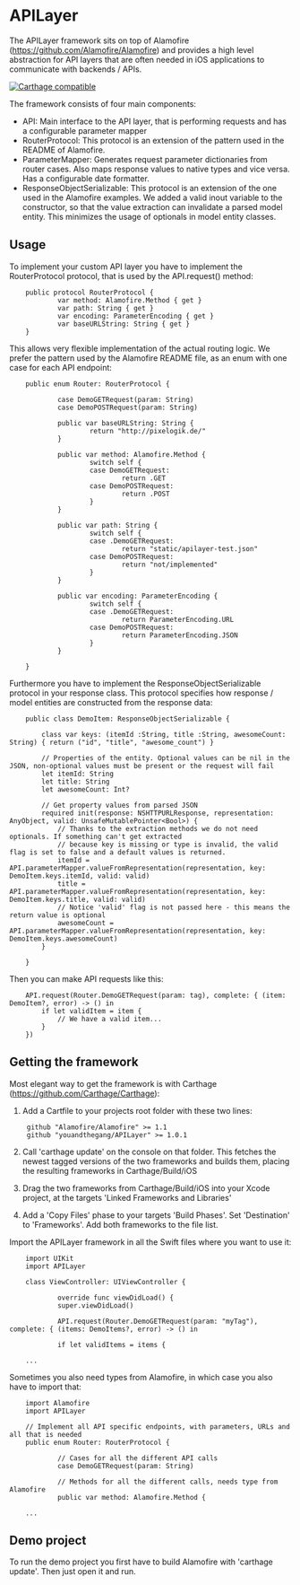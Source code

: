 # APILayer

The APILayer framework sits on top of Alamofire (https://github.com/Alamofire/Alamofire) and provides a high level abstraction for API layers that are often needed in iOS applications to communicate with backends / APIs. 

[![Carthage compatible](https://img.shields.io/badge/Carthage-compatible-4BC51D.svg?style=flat)](https://github.com/Carthage/Carthage)

The framework consists of four main components:

- API: Main interface to the API layer, that is performing requests and has a configurable parameter mapper
- RouterProtocol: This protocol is an extension of the pattern used in the README of Alamofire.
- ParameterMapper: Generates request parameter dictionaries from router cases. Also maps response values to native types and vice versa. Has a configurable date formatter. 
- ResponseObjectSerializable: This protocol is an extension of the one used in the Alamofire examples. We added a valid inout variable to the constructor, so that the value extraction can invalidate a parsed model entity. This minimizes the usage of optionals in model entity classes. 

## Usage 

To implement your custom API layer you have to implement the RouterProtocol protocol, that is used by the API.request() method: 
     
        public protocol RouterProtocol {
                var method: Alamofire.Method { get }
                var path: String { get }
                var encoding: ParameterEncoding { get }
                var baseURLString: String { get }
        }

This allows very flexible implementation of the actual routing logic. We prefer the pattern used by the Alamofire README file, as an enum with one case for each API endpoint:

        public enum Router: RouterProtocol {
    
                case DemoGETRequest(param: String)
                case DemoPOSTRequest(param: String)
    
                public var baseURLString: String {
                        return "http://pixelogik.de/"
                }

                public var method: Alamofire.Method {
                        switch self {
                        case DemoGETRequest:
                                return .GET
                        case DemoPOSTRequest:
                                return .POST    
                        }
                }
    
                public var path: String {
                        switch self {
                        case .DemoGETRequest:
                                return "static/apilayer-test.json"
                        case DemoPOSTRequest:
                                return "not/implemented"
                        }
                }
    
                public var encoding: ParameterEncoding {
                        switch self {
                        case .DemoGETRequest:
                                return ParameterEncoding.URL
                        case DemoPOSTRequest:
                                return ParameterEncoding.JSON
                        }
                }

        }

Furthermore you have to implement the ResponseObjectSerializable protocol in your response class. This protocol specifies how response / model entities are constructed from the response data:

        public class DemoItem: ResponseObjectSerializable {

            class var keys: (itemId :String, title :String, awesomeCount: String) { return ("id", "title", "awesome_count") }
    
            // Properties of the entity. Optional values can be nil in the JSON, non-optional values must be present or the request will fail
            let itemId: String
            let title: String
            let awesomeCount: Int?

            // Get property values from parsed JSON
            required init(response: NSHTTPURLResponse, representation: AnyObject, valid: UnsafeMutablePointer<Bool>) {
                // Thanks to the extraction methods we do not need optionals. If something can't get extracted 
                // because key is missing or type is invalid, the valid flag is set to false and a default values is returned.        
                itemId = API.parameterMapper.valueFromRepresentation(representation, key: DemoItem.keys.itemId, valid: valid)
                title = API.parameterMapper.valueFromRepresentation(representation, key: DemoItem.keys.title, valid: valid)
                // Notice 'valid' flag is not passed here - this means the return value is optional
                awesomeCount = API.parameterMapper.valueFromRepresentation(representation, key: DemoItem.keys.awesomeCount)
            }
    
        }

Then you can make API requests like this: 

        API.request(Router.DemoGETRequest(param: tag), complete: { (item: DemoItem?, error) -> () in            
            if let validItem = item {            
                // We have a valid item...
            }
        })

## Getting the framework

Most elegant way to get the framework is with Carthage (https://github.com/Carthage/Carthage): 

1. Add a Cartfile to your projects root folder with these two lines:

        github "Alamofire/Alamofire" >= 1.1
        github "youandthegang/APILayer" >= 1.0.1

2. Call 'carthage update' on the console on that folder. This fetches the newest tagged versions of the two frameworks and builds them, placing the resulting frameworks in Carthage/Build/iOS
3. Drag the two frameworks from Carthage/Build/iOS into your Xcode project, at the targets 'Linked Frameworks and Libraries'
4. Add a 'Copy Files' phase to your targets 'Build Phases'. Set 'Destination' to 'Frameworks'. Add both frameworks to the file list.

Import the APILayer framework in all the Swift files where you want to use it:

        import UIKit
        import APILayer

        class ViewController: UIViewController {

                override func viewDidLoad() {
                super.viewDidLoad()
                
                API.request(Router.DemoGETRequest(param: "myTag"), complete: { (items: DemoItems?, error) -> () in
            
                if let validItems = items {

        ...
        
Sometimes you also need types from Alamofire, in which case you also have to import that: 

        import Alamofire
        import APILayer

        // Implement all API specific endpoints, with parameters, URLs and all that is needed
        public enum Router: RouterProtocol {
    
                // Cases for all the different API calls
                case DemoGETRequest(param: String)

                // Methods for all the different calls, needs type from Alamofire
                public var method: Alamofire.Method {

        ...

## Demo project

To run the demo project you first have to build Alamofire with 'carthage update'. Then just open it and run. 




